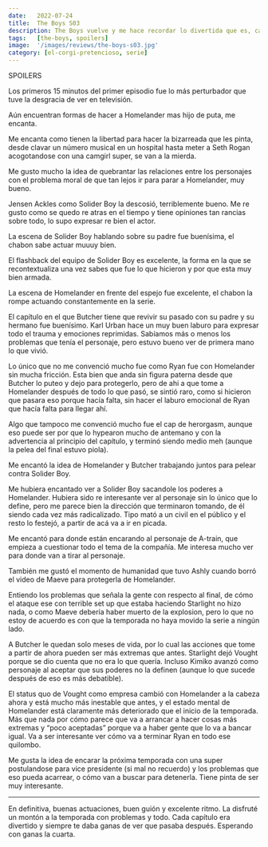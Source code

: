 ```yaml
---
date:   2022-07-24
title:  The Boys S03
description: The Boys vuelve y me hace recordar lo divertida que es, cada capítulo se disfrutaba un montón.
tags:   [the-boys, spoilers]
image:  '/images/reviews/the-boys-s03.jpg'
category: [el-corgi-pretencioso, serie]
---
```


SPOILERS

Los primeros 15 minutos del primer episodio fue lo más perturbador que tuve la desgracia de ver en televisión.

Aún encuentran formas de hacer a Homelander mas hijo de puta, me encanta.

Me encanta como tienen la libertad para hacer la bizarreada que les pinta, desde clavar un número musical en un hospital hasta meter a Seth Rogan acogotandose con una camgirl super, se van a la mierda.

Me gusto mucho la idea de quebrantar las relaciones entre los personajes con el problema moral de que tan lejos ir para parar a Homelander, muy bueno.

Jensen Ackles como Solider Boy la descosió, terriblemente bueno. Me re gusto como se quedo re atras en el tiempo y tiene opiniones tan rancias sobre todo, lo supo expresar re bien el actor.

La escena de Solider Boy hablando sobre su padre fue buenísima, el chabon sabe actuar muuuy bien.

El flashback del equipo de Solider Boy es excelente, la forma en la que se recontextualiza una vez sabes que fue lo que hicieron y por que esta muy bien armada.

La escena de Homelander en frente del espejo fue excelente, el chabon la rompe actuando constantemente en la serie.

El capítulo en el que Butcher tiene que revivir su pasado con su padre y su hermano fue buenísimo. Karl Urban hace un muy buen laburo para expresar todo el trauma y emociones reprimidas. Sabíamos más o menos los problemas que tenía el personaje, pero estuvo bueno ver de primera mano lo que vivió.

Lo único que no me convenció mucho fue como Ryan fue con Homelander sin mucha fricción. Esta bien que anda sin figura paterna desde que Butcher lo puteo y dejo para protegerlo, pero de ahi a que tome a Homelander después de todo lo que pasó, se sintió raro, como si hicieron que pasara eso porque hacía falta, sin hacer el laburo emocional de Ryan que hacía falta para llegar ahí.

Algo que tampoco me convenció mucho fue el cap de herorgasm, aunque eso puede ser por que lo hypearon mucho de antemano y con la advertencia al principio del capítulo, y terminó siendo medio meh (aunque la pelea del final estuvo piola).

Me encantó la idea de Homelander y Butcher trabajando juntos para pelear contra Solider Boy.

Me hubiera encantado ver a Solider Boy sacandole los poderes a Homelander. Hubiera sido re interesante ver al personaje sin lo único que lo define, pero me parece bien la dirección que terminaron tomando, de él siendo cada vez más radicalizado. Tipo mató a un civil en el público y el resto lo festejó, a partir de acá va a ir en picada.

Me encantó para donde están encarando al personaje de A-train, que empieza a cuestionar todo el tema de la compañía. Me interesa mucho ver para donde van a tirar al personaje.

También me gustó el momento de humanidad que tuvo Ashly cuando borró el video de Maeve para protegerla de Homelander.

Entiendo los problemas que señala la gente con respecto al final, de cómo el ataque ese con terrible set up que estaba haciendo Starlight no hizo nada, o como Maeve debería haber muerto de la explosion, pero lo que no estoy de acuerdo es con que la temporada no haya movido la serie a ningún lado.

A Butcher le quedan solo meses de vida, por lo cual las acciones que tome a partir de ahora pueden ser más extremas que antes. Starlight dejó Vought porque se dio cuenta que no era lo que quería. Incluso Kimiko avanzó como personaje al aceptar que sus poderes no la definen (aunque lo que sucede después de eso es más debatible).

El status quo de Vought como empresa cambió con Homelander a la cabeza ahora y está mucho más inestable que antes, y el estado mental de Homelander está claramente más deteriorado que el inicio de la temporada. Más que nada por cómo parece que va a arrancar a hacer cosas más extremas y “poco aceptadas” porque va a haber gente que lo va a bancar igual. Va a ser interesante ver cómo va a terminar Ryan en todo ese quilombo.

Me gusta la idea de encarar la próxima temporada con una super postulandose para vice presidente (si mal no recuerdo) y los problemas que eso pueda acarrear, o cómo van a buscar para detenerla. Tiene pinta de ser muy interesante.

<hr>

En definitiva, buenas actuaciones, buen guión y excelente ritmo. La disfruté un montón a la temporada con problemas y todo. Cada capítulo era divertido y siempre te daba ganas de ver que pasaba después. Esperando con ganas la cuarta.
